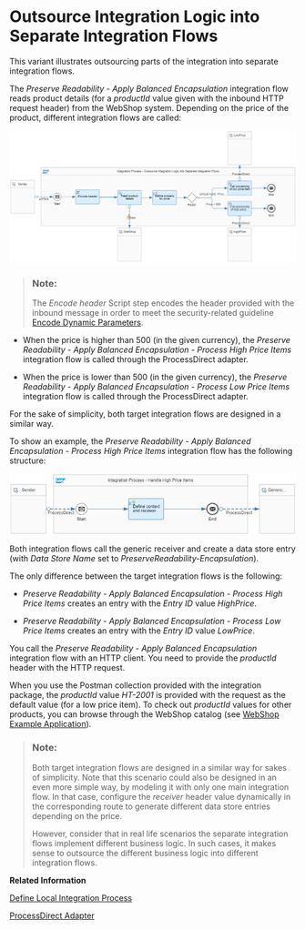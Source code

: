 <!-- loio0bcf78d8e9694d02947298071aa73a7a -->

# Outsource Integration Logic into Separate Integration Flows

This variant illustrates outsourcing parts of the integration into separate integration flows.

The *Preserve Readability - Apply Balanced Encapsulation* integration flow reads product details \(for a *productId* value given with the inbound HTTP request header\) from the WebShop system. Depending on the price of the product, different integration flows are called:

 ![](images/Design_Guidelines_Encapsulation_d25cf2f.png) 

> ### Note:  
> The *Encode header* Script step encodes the header provided with the inbound message in order to meet the security-related guideline [Encode Dynamic Parameters](encode-dynamic-parameters-d278350.md).

-   When the price is higher than 500 \(in the given currency\), the *Preserve Readability - Apply Balanced Encapsulation - Process High Price Items* integration flow is called through the ProcessDirect adapter.

-   When the price is lower than 500 \(in the given currency\), the *Preserve Readability - Apply Balanced Encapsulation - Process Low Price Items* integration flow is called through the ProcessDirect adapter.


For the sake of simplicity, both target integration flows are designed in a similar way.

To show an example, the *Preserve Readability - Apply Balanced Encapsulation - Process High Price Items* integration flow has the following structure:

 ![](images/Encapsulation_High_Price_5522577.png) 

Both integration flows call the generic receiver and create a data store entry \(with *Data Store Name* set to *PreserveReadability-Encapsulation*\).

The only difference between the target integration flows is the following:

-   *Preserve Readability - Apply Balanced Encapsulation - Process High Price Items* creates an entry with the *Entry ID* value *HighPrice*.

-   *Preserve Readability - Apply Balanced Encapsulation - Process Low Price Items* creates an entry with the *Entry ID* value *LowPrice*.


You call the *Preserve Readability - Apply Balanced Encapsulation* integration flow with an HTTP client. You need to provide the *productId* header with the HTTP request.

When you use the Postman collection provided with the integration package, the *productId* value *HT-2001* is provided with the request as the default value \(for a low price item\). To check out *productId* values for other products, you can browse through the WebShop catalog \(see [WebShop Example Application](webshop-example-application-767d8ef.md)\).

> ### Note:  
> Both target integration flows are designed in a similar way for sakes of simplicity. Note that this scenario could also be designed in an even more simple way, by modeling it with only one main integration flow. In that case, configure the *receiver* header value dynamically in the corresponding route to generate different data store entries depending on the price.
> 
> However, consider that in real life scenarios the separate integration flows implement different business logic. In such cases, it makes sense to outsource the different business logic into different integration flows.

**Related Information**  


[Define Local Integration Process](define-local-integration-process-520341a.md "You use the local integration process to simplify your integration process. You can break down the main integration process into smaller fragments by using local integration processes. You combine these fragments to achieve your main integration process.")

[ProcessDirect Adapter](processdirect-adapter-7445718.md "Use ProcessDirect adapter (sender and receiver) to establish fast and direct communication between integration flows by reducing latency and network overhead provided both of them are available within a same tenant.")

